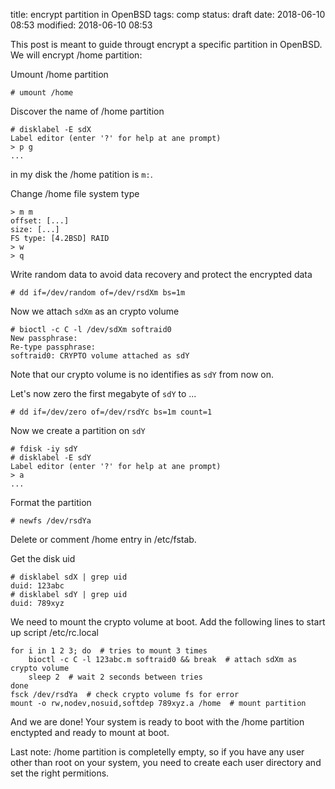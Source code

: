 title: encrypt partition in OpenBSD
tags: comp
status: draft
date: 2018-06-10 08:53
modified: 2018-06-10 08:53

This post is meant to guide througt encrypt a specific partition in OpenBSD. We will encrypt /home partition:

Umount /home partition

```
# umount /home
```

Discover the name of /home partition

    # disklabel -E sdX
    Label editor (enter '?' for help at ane prompt)
    > p g
    ...

in my disk the /home patition is `m:`.

Change /home file system type

    > m m
    offset: [...]
    size: [...]
    FS type: [4.2BSD] RAID
    > w
    > q

Write random data to avoid data recovery and protect the encrypted data

    # dd if=/dev/random of=/dev/rsdXm bs=1m

Now we attach `sdXm` as an crypto volume

    # bioctl -c C -l /dev/sdXm softraid0
    New passphrase:
    Re-type passphrase:
    softraid0: CRYPTO volume attached as sdY

Note that our crypto volume is no identifies as `sdY` from now on.

Let's now zero the first megabyte of `sdY` to ...

    # dd if=/dev/zero of=/dev/rsdYc bs=1m count=1

Now we create a partition on `sdY`

    # fdisk -iy sdY
    # disklabel -E sdY
    Label editor (enter '?' for help at ane prompt)
    > a
    ...
    
Format the partition

    # newfs /dev/rsdYa

Delete or comment /home entry in /etc/fstab.

Get the disk uid

    # disklabel sdX | grep uid
    duid: 123abc
    # disklabel sdY | grep uid
    duid: 789xyz

We need to mount the crypto volume at boot. Add the following lines to start up script /etc/rc.local

    for i in 1 2 3; do  # tries to mount 3 times
        bioctl -c C -l 123abc.m softraid0 && break  # attach sdXm as crypto volume
        sleep 2  # wait 2 seconds between tries
    done
    fsck /dev/rsdYa  # check crypto volume fs for error
    mount -o rw,nodev,nosuid,softdep 789xyz.a /home  # mount partition

And we are done! Your system is ready to boot with the /home partition enctypted and ready to mount at boot.

Last note: /home partition is completelly empty, so if you have any user other than root on your system, you need to create each user directory and set the right permitions.

